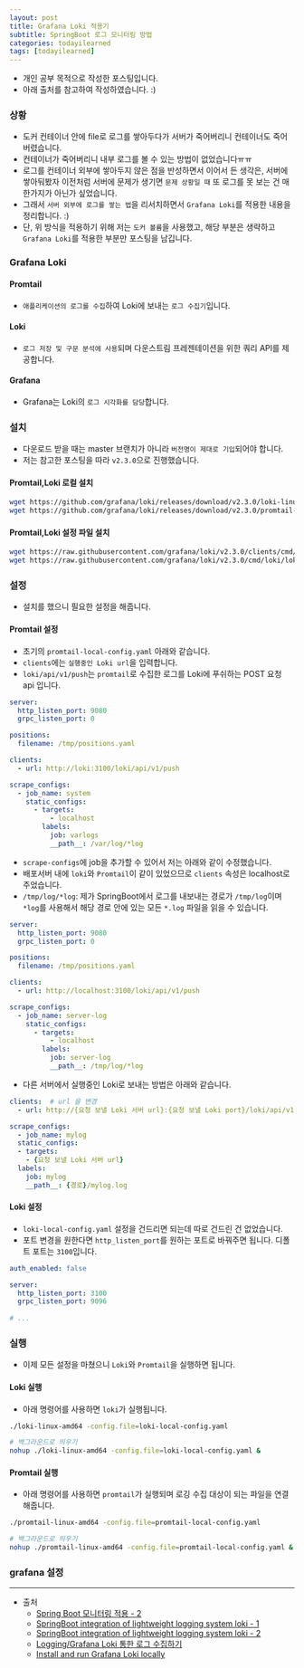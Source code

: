 ```yaml
---
layout: post
title: Grafana Loki 적용기
subtitle: SpringBoot 로그 모니터링 방법
categories: todayilearned
tags: [todayilearned]
---
```


- 개인 공부 목적으로 작성한 포스팅입니다.
- 아래 출처를 참고하여 작성하였습니다. :)

### 상황

- 도커 컨테이너 안에 file로 로그를 쌓아두다가 서버가 죽어버리니 컨테이너도 죽어버렸습니다.
- 컨테이너가 죽어버리니 내부 로그를 볼 수 있는 방법이 없었습니다ㅠㅠ
- 로그를 컨테이너 외부에 쌓아두지 않은 점을 반성하면서 이어서 든 생각은, 서버에 쌓아둬봤자 이전처럼 서버에 문제가 생기면 `문제 상황일 때` 또 로그를 못 보는 건 매한가지가 아닌가 싶었습니다.
- 그래서 `서버 외부에 로그를 쌓는 법`을 리서치하면서 `Grafana Loki`를 적용한 내용을 정리합니다. :)
- 단, 위 방식을 적용하기 위해 저는 `도커 볼륨`을 사용했고, 해당 부분은 생략하고 `Grafana Loki`를 적용한 부분만 포스팅을 남깁니다.

### Grafana Loki

#### Promtail

- `애플리케이션의 로그를 수집`하여 Loki에 보내는 `로그 수집기`입니다.

#### Loki

- `로그 저장 및 구문 분석에 사용`되며 다운스트림 프레젠테이션을 위한 쿼리 API를 제공합니다.

#### Grafana

- Grafana는 Loki의 `로그 시각화를 담당`합니다.

### 설치

- 다운로드 받을 때는 master 브랜치가 아니라 `버전명이 제대로 기입`되어야 합니다.
- 저는 참고한 포스팅을 따라 `v2.3.0`으로 진행했습니다.

#### Promtail,Loki 로컬 설치

```bash
wget https://github.com/grafana/loki/releases/download/v2.3.0/loki-linux-amd64.zip
wget https://github.com/grafana/loki/releases/download/v2.3.0/promtail-linux-amd64.zip
```

#### Promtail,Loki 설정 파일 설치

```bash
wget https://raw.githubusercontent.com/grafana/loki/v2.3.0/clients/cmd/promtail/promtail-local-config.yaml
wget https://raw.githubusercontent.com/grafana/loki/v2.3.0/cmd/loki/loki-local-config.yaml
```

### 설정

- 설치를 했으니 필요한 설정을 해줍니다.

#### Promtail 설정

- 초기의 `promtail-local-config.yaml` 아래와 같습니다.
- `clients`에는 `실행중인 Loki url`을 입력합니다.
- `loki/api/v1/push`는 `promtail`로 수집한 로그를 Loki에 푸쉬하는 POST 요청 api 입니다.

```yml
server:
  http_listen_port: 9080
  grpc_listen_port: 0

positions:
  filename: /tmp/positions.yaml

clients:
  - url: http://loki:3100/loki/api/v1/push

scrape_configs:
  - job_name: system
    static_configs:
      - targets:
          - localhost
        labels:
          job: varlogs
          __path__: /var/log/*log
```

- `scrape-configs`에 job을 추가할 수 있어서 저는 아래와 같이 수정했습니다.
- 배포서버 내에 `loki`와 `Promtail`이 같이 있었으므로 `clients` 속성은 localhost로 주었습니다.
- `/tmp/log/*log`: 제가 SpringBoot에서 로그를 내보내는 경로가 `/tmp/log`이며 `*log`를 사용해서 해당 경로 안에 있는 모든 `*.log` 파일을 읽을 수 있습니다.

```yaml
server:
  http_listen_port: 9080
  grpc_listen_port: 0

positions:
  filename: /tmp/positions.yaml

clients:
  - url: http://localhost:3100/loki/api/v1/push

scrape_configs:
  - job_name: server-log
    static_configs:
      - targets:
          - localhost
        labels:
          job: server-log
          __path__: /tmp/log/*log
```

- 다른 서버에서 실행중인 Loki로 보내는 방법은 아래와 같습니다.

```yaml
clients:  # url 을 변경
  - url: http://{요청 보낼 Loki 서버 url}:{요청 보낼 Loki port}/loki/api/v1/push

scrape_configs:
  - job_name: mylog
  static_configs:
  - targets:
    - {요청 보낼 Loki 서버 url}
  labels:
    job: mylog
    __path__: {경로}/mylog.log
```

#### Loki 설정

- `loki-local-config.yaml` 설정을 건드리면 되는데 따로 건드린 건 없었습니다.
- 포트 변경을 원한다면 `http_listen_port`를 원하는 포트로 바꿔주면 됩니다. 디폴트 포트는 `3100`입니다.

```yaml
auth_enabled: false

server:
  http_listen_port: 3100
  grpc_listen_port: 9096
  
# ...
```

### 실행

- 이제 모든 설정을 마쳤으니 `Loki`와 `Promtail`을 실행하면 됩니다.

#### Loki 실행

- 아래 명령어를 사용하면 `loki`가 실행됩니다.

```bash
./loki-linux-amd64 -config.file=loki-local-config.yaml
```

```bash
# 백그라운드로 띄우기
nohup ./loki-linux-amd64 -config.file=loki-local-config.yaml &
```

#### Promtail 실행

- 아래 명령어를 사용하면 `promtail`가 실행되며 로깅 수집 대상이 되는 파일을 연결해줍니다.

```bash
./promtail-linux-amd64 -config.file=promtail-local-config.yaml
```

```bash
# 백그라운드로 띄우기
nohup ./promtail-linux-amd64 -config.file=promtail-local-config.yaml &
```

### grafana 설정

---

- 출처
  - [Spring Boot 모니터링 적용 - 2](https://jujeol-jujeol.github.io/2021/10/28/Spring-Boot-%EB%AA%A8%EB%8B%88%ED%84%B0%EB%A7%81-%EC%A0%81%EC%9A%A9-2)
  - [SpringBoot integration of lightweight logging system loki - 1](https://www.springcloud.io/post/2022-02/springboot-loki-1/#gsc.tab=0)
  - [SpringBoot integration of lightweight logging system loki - 2](https://www.springcloud.io/post/2022-02/springboot-loki-2/#gsc.tab=0)
  - [Logging/Grafana Loki 통한 로그 수집하기](https://medium.com/@dudwls96/logging-grafana-loki-%ED%86%B5%ED%95%9C-%EB%A1%9C%EA%B7%B8-%EC%88%98%EC%A7%91%ED%95%98%EA%B8%B0-d57ba1b75ab3)
  - [Install and run Grafana Loki locally](https://grafana.com/docs/loki/latest/installation/local/)
